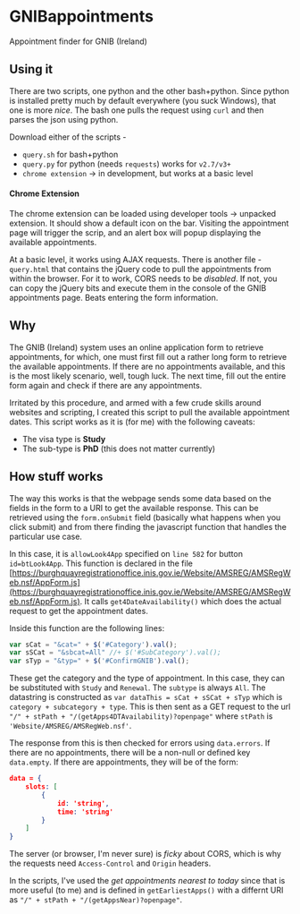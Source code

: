 # GNIBappointments
Appointment finder for GNIB (Ireland)

## Using it
There are two scripts, one python and the other bash+python. Since python
is installed pretty much by default everywhere (you suck Windows), that
one is more _nice_. The bash one pulls the request using `curl` and then
parses the json using python.

Download either of the scripts -
 * `query.sh` for bash+python
 * `query.py` for python (needs `requests`) works for `v2.7/v3+`
 * `chrome extension` -> in development, but works at a basic level

#### Chrome Extension
The chrome extension can be loaded using developer tools -> unpacked extension. 
It should show a default icon on the bar. 
Visiting the appointment page will trigger the scrip,
and an alert box will popup displaying the available appointments.

At a basic level, it works using AJAX requests. 
There is another file - `query.html` that contains the jQuery code
to pull the appointments from within the browser. For it to work,
CORS needs to be _disabled_. If not, you can copy the jQuery bits
and execute them in the console of the GNIB appointments page. Beats
entering the form information.

## Why
The GNIB (Ireland) system uses an online application form to retrieve 
appointments, for which, one must first fill out a rather long form
to retrieve the available appointments. If there are no appointments
available, and this is the most likely scenario, well, tough luck.
The next time, fill out the entire form again and check if there are
any appointments.

Irritated by this procedure, and armed with a few crude skills around
websites and scripting, I created this script to pull the available
appointment dates. This script works as it is (for me) with the following
caveats:

 * The visa type is **Study**
 * The sub-type is **PhD** (this does not matter currently)

## How stuff works
The way this works is that the webpage sends some data based on the fields
in the form to a URI to get the available response. This can be retrieved
using the `form.onSubmit` field (basically what happens when you click
submit) and from there finding the javascript function that handles the
particular use case.

In this case, it is `allowLook4App` specified on `line 582` for button
`id=btLook4App`. This function is declared in the file 
[https://burghquayregistrationoffice.inis.gov.ie/Website/AMSREG/AMSRegWeb.nsf/AppForm.js](https://burghquayregistrationoffice.inis.gov.ie/Website/AMSREG/AMSRegWeb.nsf/AppForm.js).
It calls `get4DateAvailability()` which does the actual request to get
the appointment dates. 

Inside this function are the following lines:

```javascript
var sCat = "&cat=" + $('#Category').val();
var sSCat = "&sbcat=All" //+ $('#SubCategory').val();
var sTyp = "&typ=" + $('#ConfirmGNIB').val();
```
These get the category and the type of appointment.
In this case, they can be substituted with `Study` and `Renewal`.
The `subtype` is always `All`. 
The datastring is constructed as `var dataThis = sCat + sSCat + sTyp`
which is `category + subcategory + type`.
This is then sent as a GET request to the url `"/" + stPath + "/(getApps4DTAvailability)?openpage"`
where `stPath` is `'Website/AMSREG/AMSRegWeb.nsf'`.

The response from this is then checked for errors using `data.errors`.
If there are no appointments, there will be a non-null or defined key `data.empty`.
If there are appointments, they will be of the form:
```json
data = {
    slots: [
        {
            id: 'string',
            time: 'string'
        }
    ]
}
```

The server (or browser, I'm never sure) is _ficky_ about CORS, which is why
the requests need `Access-Control` and `Origin` headers. 

In the scripts, I've used the _get appointments nearest to today_ since that 
is more useful (to me) and is defined in `getEarliestApps()` with a differnt
URI as `"/" + stPath + "/(getAppsNear)?openpage"`.